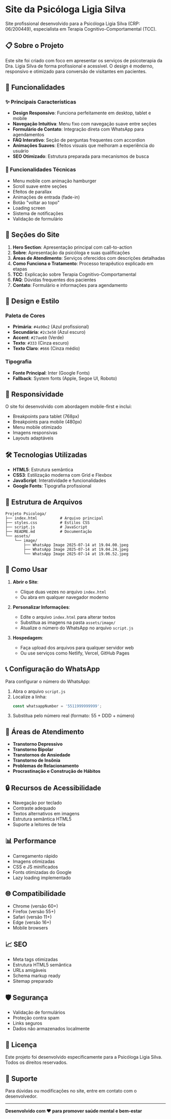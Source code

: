# Site da Psicóloga Ligia Silva

Site profissional desenvolvido para a Psicóloga Ligia Silva (CRP: 06/200449), especialista em Terapia Cognitivo-Comportamental (TCC).

## 📋 Sobre o Projeto

Este site foi criado com foco em apresentar os serviços de psicoterapia da Dra. Ligia Silva de forma profissional e acessível. O design é moderno, responsivo e otimizado para conversão de visitantes em pacientes.

## 🎯 Funcionalidades

### ✨ Principais Características
- **Design Responsivo**: Funciona perfeitamente em desktop, tablet e mobile
- **Navegação Intuitiva**: Menu fixo com navegação suave entre seções
- **Formulário de Contato**: Integração direta com WhatsApp para agendamentos
- **FAQ Interativo**: Seção de perguntas frequentes com accordion
- **Animações Suaves**: Efeitos visuais que melhoram a experiência do usuário
- **SEO Otimizado**: Estrutura preparada para mecanismos de busca

### 🔧 Funcionalidades Técnicas
- Menu mobile com animação hamburger
- Scroll suave entre seções
- Efeitos de parallax
- Animações de entrada (fade-in)
- Botão "voltar ao topo"
- Loading screen
- Sistema de notificações
- Validação de formulário

## 🚀 Seções do Site

1. **Hero Section**: Apresentação principal com call-to-action
2. **Sobre**: Apresentação da psicóloga e suas qualificações
3. **Áreas de Atendimento**: Serviços oferecidos com descrições detalhadas
4. **Como Funciona o Tratamento**: Processo terapêutico explicado em etapas
5. **TCC**: Explicação sobre Terapia Cognitivo-Comportamental
6. **FAQ**: Dúvidas frequentes dos pacientes
7. **Contato**: Formulário e informações para agendamento

## 🎨 Design e Estilo

### Paleta de Cores
- **Primária**: `#4a90e2` (Azul profissional)
- **Secundária**: `#2c3e50` (Azul escuro)
- **Accent**: `#27ae60` (Verde)
- **Texto**: `#333` (Cinza escuro)
- **Texto Claro**: `#666` (Cinza médio)

### Tipografia
- **Fonte Principal**: Inter (Google Fonts)
- **Fallback**: System fonts (Apple, Segoe UI, Roboto)

## 📱 Responsividade

O site foi desenvolvido com abordagem mobile-first e inclui:
- Breakpoints para tablet (768px)
- Breakpoints para mobile (480px)
- Menu mobile otimizado
- Imagens responsivas
- Layouts adaptáveis

## 🛠️ Tecnologias Utilizadas

- **HTML5**: Estrutura semântica
- **CSS3**: Estilização moderna com Grid e Flexbox
- **JavaScript**: Interatividade e funcionalidades
- **Google Fonts**: Tipografia profissional

## 📁 Estrutura de Arquivos

```
Projeto Psicologa/
├── index.html          # Arquivo principal
├── styles.css          # Estilos CSS
├── script.js           # JavaScript
├── README.md           # Documentação
└── assets/
    └── image/
        ├── WhatsApp Image 2025-07-14 at 19.04.00.jpeg
        ├── WhatsApp Image 2025-07-14 at 19.04.24.jpeg
        └── WhatsApp Image 2025-07-14 at 19.06.52.jpeg
```

## 🚀 Como Usar

1. **Abrir o Site**:
   - Clique duas vezes no arquivo `index.html`
   - Ou abra em qualquer navegador moderno

2. **Personalizar Informações**:
   - Edite o arquivo `index.html` para alterar textos
   - Substitua as imagens na pasta `assets/image/`
   - Atualize o número do WhatsApp no arquivo `script.js`

3. **Hospedagem**:
   - Faça upload dos arquivos para qualquer servidor web
   - Ou use serviços como Netlify, Vercel, GitHub Pages

## 📞 Configuração do WhatsApp

Para configurar o número do WhatsApp:

1. Abra o arquivo `script.js`
2. Localize a linha:
   ```javascript
   const whatsappNumber = '5511999999999';
   ```
3. Substitua pelo número real (formato: 55 + DDD + número)

## 🎯 Áreas de Atendimento

- **Transtorno Depressivo**
- **Transtorno Bipolar**
- **Transtornos de Ansiedade**
- **Transtorno de Insônia**
- **Problemas de Relacionamento**
- **Procrastinação e Construção de Hábitos**

## 🔒 Recursos de Acessibilidade

- Navegação por teclado
- Contraste adequado
- Textos alternativos em imagens
- Estrutura semântica HTML5
- Suporte a leitores de tela

## 📊 Performance

- Carregamento rápido
- Imagens otimizadas
- CSS e JS minificados
- Fonts otimizadas do Google
- Lazy loading implementado

## 🌐 Compatibilidade

- Chrome (versão 60+)
- Firefox (versão 55+)
- Safari (versão 11+)
- Edge (versão 16+)
- Mobile browsers

## 📈 SEO

- Meta tags otimizadas
- Estrutura HTML5 semântica
- URLs amigáveis
- Schema markup ready
- Sitemap preparado

## 🛡️ Segurança

- Validação de formulários
- Proteção contra spam
- Links seguros
- Dados não armazenados localmente

## 📝 Licença

Este projeto foi desenvolvido especificamente para a Psicóloga Ligia Silva. Todos os direitos reservados.

## 🤝 Suporte

Para dúvidas ou modificações no site, entre em contato com o desenvolvedor.

---

**Desenvolvido com ❤️ para promover saúde mental e bem-estar** 